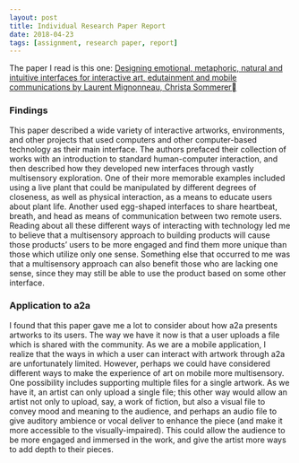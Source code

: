 ```yaml
---
layout: post
title: Individual Research Paper Report
date: 2018-04-23
tags: [assignment, research paper, report]
---
```


The paper I read is this one: [Designing emotional, metaphoric, natural and
intuitive interfaces for interactive art, edutainment and
mobile communications by Laurent Mignonneau, Christa Sommerer
](https://ac.els-cdn.com/S009784930500155X/1-s2.0-S009784930500155X-main.pdf?_tid=9b4390d8-de65-4221-9407-b3685bb0e42b&acdnat=1524448487_c50457fcbd21beb3938dca1ccb8f5e54)

### Findings

This paper described a wide variety of interactive artworks, environments, and other projects that used computers and other computer-based technology as their main interface.  The authors prefaced their collection of works with an introduction to standard human-computer interaction, and then described how they developed new interfaces through vastly multisensory exploration.  One of their more memorable examples included using a live plant that could be manipulated by different degrees of closeness, as well as physical interaction, as a means to educate users about plant life.  Another used egg-shaped interfaces to share heartbeat, breath, and head as means of communication between two remote users.  Reading about all these different ways of interacting with technology led me to believe that a multisensory approach to building products will cause those products’ users to be more engaged and find them more unique than those which utilize only one sense.  Something else that occurred to me was that a multisensory approach can also benefit those who are lacking one sense, since they may still be able to use the product based on some other interface.

### Application to a2a

I found that this paper gave me a lot to consider about how a2a presents artworks to its users.  The way we have it now is that a user uploads a file which is shared with the community.  As we are a mobile application, I realize that the ways in which a user can interact with artwork through a2a are unfortunately limited.  However, perhaps we could have considered different ways to make the experience of art on mobile more multisensory.  One possibility includes supporting multiple files for a single artwork.  As we have it, an artist can only upload a single file; this other way would allow an artist not only to upload, say, a work of fiction, but also a visual file to convey mood and meaning to the audience, and perhaps an audio file to give auditory ambience or vocal deliver to enhance the piece (and make it more accessible to the visually-impaired).  This could allow the audience to be more engaged and immersed in the work, and give the artist more ways to add depth to their pieces.
